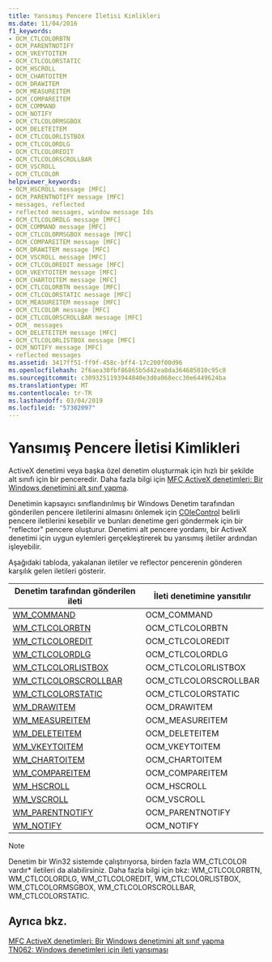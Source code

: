 ```yaml
---
title: Yansımış Pencere İletisi Kimlikleri
ms.date: 11/04/2016
f1_keywords:
- OCM_CTLCOLORBTN
- OCM_PARENTNOTIFY
- OCM_VKEYTOITEM
- OCM_CTLCOLORSTATIC
- OCM_HSCROLL
- OCM_CHARTOITEM
- OCM_DRAWITEM
- OCM_MEASUREITEM
- OCM_COMPAREITEM
- OCM_COMMAND
- OCM_NOTIFY
- OCM_CTLCOLORMSGBOX
- OCM_DELETEITEM
- OCM_CTLCOLORLISTBOX
- OCM_CTLCOLORDLG
- OCM_CTLCOLOREDIT
- OCM_CTLCOLORSCROLLBAR
- OCM_VSCROLL
- OCM_CTLCOLOR
helpviewer_keywords:
- OCM_HSCROLL message [MFC]
- OCM_PARENTNOTIFY message [MFC]
- messages, reflected
- reflected messages, window message Ids
- OCM_CTLCOLORDLG message [MFC]
- OCM_COMMAND message [MFC]
- OCM_CTLCOLORMSGBOX message [MFC]
- OCM_COMPAREITEM message [MFC]
- OCM_DRAWITEM message [MFC]
- OCM_VSCROLL message [MFC]
- OCM_CTLCOLOREDIT message [MFC]
- OCM_VKEYTOITEM message [MFC]
- OCM_CHARTOITEM message [MFC]
- OCM_CTLCOLORBTN message [MFC]
- OCM_CTLCOLORSTATIC message [MFC]
- OCM_MEASUREITEM message [MFC]
- OCM_CTLCOLOR message [MFC]
- OCM_CTLCOLORSCROLLBAR message [MFC]
- OCM_ messages
- OCM_DELETEITEM message [MFC]
- OCM_CTLCOLORLISTBOX message [MFC]
- OCM_NOTIFY message [MFC]
- reflected messages
ms.assetid: 3417ff51-ff9f-458c-bff4-17c200f00d96
ms.openlocfilehash: 2f6aea30fbf86865b5d42ea8da364685010c95c0
ms.sourcegitcommit: c3093251193944840e3d0a068ecc30e6449624ba
ms.translationtype: MT
ms.contentlocale: tr-TR
ms.lasthandoff: 03/04/2019
ms.locfileid: "57302097"
---
```

# <a name="reflected-window-message-ids"></a>Yansımış Pencere İletisi Kimlikleri

ActiveX denetimi veya başka özel denetim oluşturmak için hızlı bir şekilde alt sınıfı için bir penceredir. Daha fazla bilgi için [MFC ActiveX denetimleri: Bir Windows denetimini alt sınıf yapma](../mfc/mfc-activex-controls-subclassing-a-windows-control.md).

Denetimin kapsayıcı sınıflandırılmış bir Windows Denetim tarafından gönderilen pencere iletilerini almasını önlemek için [COleControl](../mfc/reference/colecontrol-class.md) belirli pencere iletilerini kesebilir ve bunları denetime geri göndermek için bir "reflector" pencere oluşturur. Denetimi alt pencere yordamı, bir ActiveX denetimi için uygun eylemleri gerçekleştirerek bu yansımış iletiler ardından işleyebilir.

Aşağıdaki tabloda, yakalanan iletiler ve reflector pencerenin gönderen karşılık gelen iletileri gösterir.

|Denetim tarafından gönderilen ileti|İleti denetimine yansıtılır|
|---------------------------------|--------------------------------------|
|[WM_COMMAND](/windows/desktop/menurc/wm-command)|OCM_COMMAND|
|[WM_CTLCOLORBTN](/windows/desktop/Controls/wm-ctlcolorbtn)|OCM_CTLCOLORBTN|
|[WM_CTLCOLOREDIT](/windows/desktop/Controls/wm-ctlcoloredit)|OCM_CTLCOLOREDIT|
|[WM_CTLCOLORDLG](/windows/desktop/dlgbox/wm-ctlcolordlg)|OCM_CTLCOLORDLG|
|[WM_CTLCOLORLISTBOX](/windows/desktop/Controls/wm-ctlcolorlistbox)|OCM_CTLCOLORLISTBOX|
|[WM_CTLCOLORSCROLLBAR](/windows/desktop/Controls/wm-ctlcolorscrollbar)|OCM_CTLCOLORSCROLLBAR|
|[WM_CTLCOLORSTATIC](/windows/desktop/Controls/wm-ctlcolorstatic)|OCM_CTLCOLORSTATIC|
|[WM_DRAWITEM](/windows/desktop/Controls/wm-drawitem)|OCM_DRAWITEM|
|[WM_MEASUREITEM](/windows/desktop/Controls/wm-measureitem)|OCM_MEASUREITEM|
|[WM_DELETEITEM](/windows/desktop/Controls/wm-deleteitem)|OCM_DELETEITEM|
|[WM_VKEYTOITEM](/windows/desktop/Controls/wm-vkeytoitem)|OCM_VKEYTOITEM|
|[WM_CHARTOITEM](/windows/desktop/Controls/wm-chartoitem)|OCM_CHARTOITEM|
|[WM_COMPAREITEM](/windows/desktop/Controls/wm-compareitem)|OCM_COMPAREITEM|
|[WM_HSCROLL](/windows/desktop/Controls/wm-hscroll)|OCM_HSCROLL|
|[WM_VSCROLL](/windows/desktop/Controls/wm-vscroll)|OCM_VSCROLL|
|[WM_PARENTNOTIFY](/previous-versions/windows/desktop/inputmsg/wm-parentnotify)|OCM_PARENTNOTIFY|
|[WM_NOTIFY](/windows/desktop/controls/wm-notify)|OCM_NOTIFY|

> [!NOTE]
>  Denetim bir Win32 sistemde çalıştırıyorsa, birden fazla WM_CTLCOLOR vardır\* iletileri da alabilirsiniz. Daha fazla bilgi için bkz: WM_CTLCOLORBTN, WM_CTLCOLORDLG, WM_CTLCOLOREDIT, WM_CTLCOLORLISTBOX, WM_CTLCOLORMSGBOX, WM_CTLCOLORSCROLLBAR, WM_CTLCOLORSTATIC.

## <a name="see-also"></a>Ayrıca bkz.

[MFC ActiveX denetimleri: Bir Windows denetimini alt sınıf yapma](../mfc/mfc-activex-controls-subclassing-a-windows-control.md)<br/>
[TN062: Windows denetimleri için ileti yansıması](../mfc/tn062-message-reflection-for-windows-controls.md)
